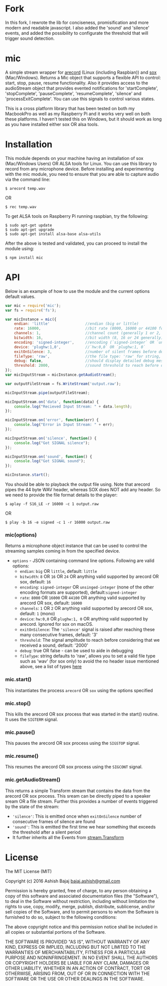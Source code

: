 Fork
====

In this fork, I rewrote the lib for conciseness, promisification and more modern and readable javascript. I also added the 'sound' and 'silence' events, and added the possibility to configurate the threshold that will trigger sound detection.

# mic
A simple stream wrapper for [arecord](http://alsa-project.org/) (Linux (including Raspbian)) and [sox](http://sox.sourceforge.net/) (Mac/Windows). Returns a Mic object that supports a flexible API to control: start, stop, pause, resume functionality. Also it provides access to the audioStream object that provides evented notifications for 'startComplete', 'stopComplete', 'pauseComplete', 'resumeComplete', 'silence' and 'processExitComplete'. You can use this signals to control various states.

This is a cross platform library that has been tested on both my MacbookPro as well as my Raspberry Pi and it works very well on both these platforms. I haven't tested this on Windows, but it should work as long as you have installed either sox OR alsa tools. 

Installation
============
This module depends on your machine having an installation of sox (Mac/Windows Users) OR ALSA tools for Linux. You can use this library to record from any microphone device.
Before installing and experimenting with the mic module, you need to ensure that you are able to capture audio via the command line:

```
$ arecord temp.wav
```
OR
```
$ rec temp.wav
```
To get ALSA tools on Raspberry Pi running raspbian, try the following:
```
$ sudo apt-get update
$ sudo apt-get upgrade
$ sudo apt-get install alsa-base alsa-utils
```

After the above is tested and validated, you can proceed to install the module using:

```
$ npm install mic
```

API
============
Below is an example of how to use the module and the current options default values.
```javascript
var mic = require('mic');
var fs = require('fs');

var micInstance = mic({
    endian: 'little'                //endian (big or little)
    rate: 16000,                    //bit rate (8000, 16000 or 44100 for the most commons)
    channels: 1,                    //channel count (generally 1 or 2, respectively for mono and stereo)
    bitwidth: 16,                   //bit width (8, 16 or 24 generally)
    encoding: 'signed-integer',     //encoding (`signed-integer` OR `unsinged-integer`)
    device: 'plughw:1,0',           //`hw:0,0` OR `plughw:1, 0`
    exitOnSilence: 3,               //number of silent frames before detecting a silence
    fileType: 'raw',                //the file type: 'raw' for string, 'wav', etc
    debug: false,                   //should display detailed debug messages?
    threshold: 2000,                //sound threshold to reach before detecting a sound in a frame
});
var micInputStream = micInstance.getAudioStream();

var outputFileStream = fs.WriteStream('output.raw');

micInputStream.pipe(outputFileStream);

micInputStream.on('data', function(data) {
    console.log("Recieved Input Stream: " + data.length);
});

micInputStream.on('error', function(err) {
    console.log("Error in Input Stream: " + err);
});

micInputStream.on('silence', function() {
    console.log("Got SIGNAL silence");
});

micInputStream.on('sound', function() {
    console.log("Got SIGNAL sound");
});

micInstance.start();
```

You should be able to playback the output file using. Note that arecord pipes the 44 byte WAV header, whereas SOX does NOT add any header. So we need to provide the file format details to the player:

```
$ aplay -f S16_LE -r 16000 -c 1 output.raw
```
OR
```
$ play -b 16 -e signed -c 1 -r 16000 output.raw
```

### mic(options)
Returns a microphone object instance that can be used to control the streaming samples coming in from the specified device.
* `options` - JSON containing command line options. Following are valid options:
    * `endian`: `big` OR `little`, default: `little`
    * `bitwidth`: `8` OR `16` OR `24` OR anything valid supported by arecord OR sox, default: `16`
    * `encoding`: `signed-integer` OR `unsinged-integer` (none of the other encoding formats are supported), default:`signed-integer`
    * `rate`: `8000` OR `16000` OR `44100` OR anything valid supported by arecord OR sox, default: `16000`
    * `channels`: `1` OR `2` OR anything valid supported by arecord OR sox, default: `1` (mono)
    * `device`: `hw:0,0` OR `plughw:1, 0` OR anything valid supported by arecord. Ignored for sox on macOS.
    * `exitOnSilence`: The `'silence'` signal is raised after reaching these many consecutive frames, default: '3'
    * `threshold`: The signal amplitude to reach before considering that we received a sound, default: '2000'
    * `debug`: true OR false - can be used to aide in debugging
    * `fileType`: string defaults to 'raw', allows you to set a valid file type such as 'wav' (for sox only) to avoid the no header issue mentioned above, see a list of types [here](http://sox.sourceforge.net/soxformat.html)

### mic.start()
This instantiates the process `arecord` OR `sox` using the options specified

### mic.stop()
This kills the arecord OR sox process that was started in the start() routine. It uses the `SIGTERM` signal.

### mic.pause()
This pauses the arecord OR sox process using the `SIGSTOP` signal.

### mic.resume()
This resumes the arecord OR sox process using the `SIGCONT` signal.

### mic.getAudioStream()
This returns a simple Transform stream that contains the data from the arecord OR sox process. This sream can be directly piped to a speaker sream OR a file stream. Further this provides a number of events triggered by the state of the stream:
* `'silence'`: This is emitted once when `exitOnSilence` number of consecutive frames of silence are found
* `'sound'`: This is emitted the first time we hear something that exceeds the threshold after a silent period
* It further inherits all the Events from [stream.Transform](http://nodejs.org/api/stream.html#stream_class_stream_transform)


License
==========
The MIT License (MIT)

Copyright (c) 2016 Ashish Bajaj bajaj.ashish@gmail.com

Permission is hereby granted, free of charge, to any person obtaining a copy of this software and associated documentation files (the "Software"), to deal in the Software without restriction, including without limitation the rights to use, copy, modify, merge, publish, distribute, sublicense, and/or sell copies of the Software, and to permit persons to whom the Software is furnished to do so, subject to the following conditions:

The above copyright notice and this permission notice shall be included in all copies or substantial portions of the Software.

THE SOFTWARE IS PROVIDED "AS IS", WITHOUT WARRANTY OF ANY KIND, EXPRESS OR IMPLIED, INCLUDING BUT NOT LIMITED TO THE WARRANTIES OF MERCHANTABILITY, FITNESS FOR A PARTICULAR PURPOSE AND NONINFRINGEMENT. IN NO EVENT SHALL THE AUTHORS OR COPYRIGHT HOLDERS BE LIABLE FOR ANY CLAIM, DAMAGES OR OTHER LIABILITY, WHETHER IN AN ACTION OF CONTRACT, TORT OR OTHERWISE, ARISING FROM, OUT OF OR IN CONNECTION WITH THE SOFTWARE OR THE USE OR OTHER DEALINGS IN THE SOFTWARE.
